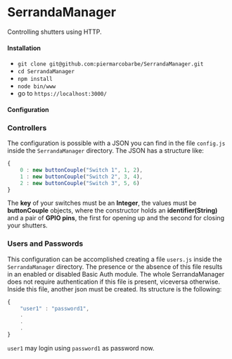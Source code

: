 # SerrandaManager
Controlling shutters using HTTP.


#### Installation
- ``git clone git@github.com:piermarcobarbe/SerrandaManager.git``
- ``cd SerrandaManager``
- ``npm install``
- ``node bin/www``
- go to ``https://localhost:3000/``


#### Configuration

### Controllers
The configuration is possible with a JSON you can find in the file ``config.js`` inside the ``SerrandaManager`` directory.
The JSON has a structure like:
```javascript 
{
    0 : new buttonCouple("Switch 1", 1, 2),
    1 : new buttonCouple("Switch 2", 3, 4),
    2 : new buttonCouple("Switch 3", 5, 6)
}
```
The __key__ of your switches must be an __Integer__, the values must be __buttonCouple__ objects, where the constructor holds an __identifier(String)__ and a pair of __GPIO pins__, the first for opening up and the second for closing your shutters. 

### Users and Passwords
This configuration can be accomplished creating a file ``users.js`` inside the ``SerrandaManager`` directory.
The presence or the absence of this file results in an enabled or disabled Basic Auth module.
The whole SerrandaManager does not require authentication if this file is present, viceversa otherwise.
Inside this file, another json must be created. Its structure is the following:
```javascript
{
    "user1" : "password1",
    .
    .
    .
}
```
``user1`` may login using ``password1`` as password now.
